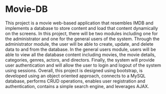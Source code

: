 # Movie-DB
This project is a movie web-based application that resembles IMDB and implements a database to store content and load that content dynamically on the screens.  In this project, there will be two modules including one for the administrator and one for the general users of the system.  Through the administrator module, the user will be able to create, update, and delete data to and from the database.  In the general users module, users will be able to view all the database content including movies, the movie details, categories, genres, actors, and directors. Finally, the system will provide user authentication and will allow the user to login and logout of the system using sessions.
Overall, this project is designed using bootstrap, is developed using an object oriented approach, connects to a MySQL database, performs CRUD operations, enables user registration and authentication, contains a simple search engine, and leverages AJAX.  
